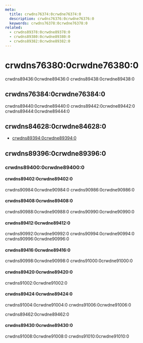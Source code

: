 ```yaml
---
meta:
  title: crwdns76374:0crwdne76374:0
  description: crwdns76376:0crwdne76376:0
  keywords: crwdns76378:0crwdne76378:0
related:
  - crwdns89378:0crwdne89378:0
  - crwdns89380:0crwdne89380:0
  - crwdns89382:0crwdne89382:0
---
```


# crwdns76380:0crwdne76380:0

crwdns89436:0crwdne89436:0 crwdns89438:0crwdne89438:0

<entry-ad />

## crwdns76384:0crwdne76384:0

crwdns89440:0crwdne89440:0 crwdns89442:0crwdne89442:0 crwdns89444:0crwdne89444:0

<example file="v-bottom-navigation/usage" />

## crwdns84628:0crwdne84628:0

- [crwdns89394:0crwdne89394:0](crwdns89392:0crwdne89392:0)

## crwdns89396:0crwdne89396:0

### crwdns89400:0crwdne89400:0

#### crwdns89402:0crwdne89402:0

crwdns90984:0crwdne90984:0 crwdns90986:0crwdne90986:0

<example file="v-bottom-navigation/prop-color" />

#### crwdns89408:0crwdne89408:0

crwdns90988:0crwdne90988:0 crwdns90990:0crwdne90990:0

<example file="v-bottom-navigation/prop-grow" />

#### crwdns89412:0crwdne89412:0

crwdns90992:0crwdne90992:0 crwdns90994:0crwdne90994:0 crwdns90996:0crwdne90996:0

<example file="v-bottom-navigation/prop-hide-on-scroll" />

#### crwdns89416:0crwdne89416:0

crwdns90998:0crwdne90998:0 crwdns91000:0crwdne91000:0

<example file="v-bottom-navigation/prop-horizontal" />

#### crwdns89420:0crwdne89420:0

crwdns91002:0crwdne91002:0

<example file="v-bottom-navigation/prop-scroll-threshold" />

#### crwdns89424:0crwdne89424:0

crwdns91004:0crwdne91004:0 crwdns91006:0crwdne91006:0

<alert type="info">
  crwdns89462:0crwdne89462:0
</alert>

<example file="v-bottom-navigation/prop-shift" />

#### crwdns89430:0crwdne89430:0

crwdns91008:0crwdne91008:0 crwdns91010:0crwdne91010:0

<example file="v-bottom-navigation/prop-toggle" />

<backmatter />

